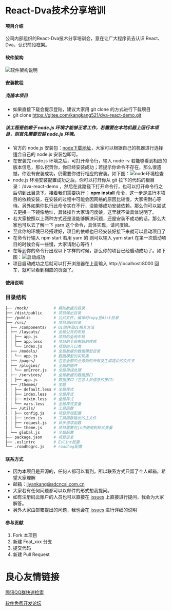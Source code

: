 # React-Dva技术分享培训

#### 项目介绍
公司内部组织的React-Dva技术分享培训会，意在让广大程序员去认识 React、Dva，认识前段框架。

#### 软件架构
![软件架构说明](https://images.gitee.com/uploads/images/2018/0830/141940_dce422cb_962024.png "前端框架.png")
#### 安装教程
##### 克隆本项目
- 如果直接下载会提示登陆，建议大家用 git clone 的方式进行下载项目
- git clone https://gitee.com/kangkang521/dva-react-demo.git


##### 该工程是依赖于 node.js 环境才能够正常工作，若需要在本地机器上运行本项目，则首先需要安装 node.js 环境。
- 官方的 node.js 安装包：[node下载地址](https://nodejs.org/en/download/)，大家可以根据自己的机器进行选择适合自己的 node.js 安装包即可。
- 在安装完 node.js 环境之后，可打开命令行，输入 node -v 若能够看到相应的版本信息，那么祝贺你，你已经安装成功；若提示你命令不存在，那么很遗憾，你没有安装成功，仍需要你进行相应的安装。如下图：![node环境检查](https://images.gitee.com/uploads/images/2018/0830/142640_1cedc1f5_962024.png "QQ截图20180830142435.png")
- node.js 环境安装配置成功之后，你可以打开你从 git 拉下的代码的根目录：/dva-react-demo ，然后在此路径下打开命令行，也可以打开命令行之后切到此目录下。接着我们需要执行： **npm install** 命令，这一步是进行本项目的依赖安装，在安装的过程中可能会因网络的原因比较慢，大家需耐心等待。另外如果你执行此命令实在不行，没能够成功安装依赖。那么你可以尝试去更换一下镜像地址，具体操作大家请问度娘，这里就不做具体说明了。
- 若大家按照以上两种方式还是没能够解决问题，还是安装不成功的话，那么大家也可以去了解一下 yarn 这个命令，具体实现，请问度娘。
- 至此你的环境已经搭建好，项目的依赖也已经安装好接下来就可以启动项目了
- 在命令行输入 npm start 若用 yarn 的 则可以输入 yarn start 在第一次启动项目的时候会有一些慢，大家请耐心等待！
- 在等到你的命令行出现以下字样的时候，那么你的项目已经启动成功了。如下图：![启动成功](https://images.gitee.com/uploads/images/2018/0830/143802_8c6e1d2b_962024.png "QQ截图20180830143717.png")
- 项目启动成功之后就可以打开浏览器在上面输入 http://localhost:8000 回车，就可以看到相应的页面了。

#### 使用说明

### 目录结构

```bash
├── /mock/           # 模拟数据的目录
├── /dist/public     # 项目输出目录
├── /public          # 公共文件，编译时copy至dist目录
├── /src/            # 项目源码目录
│ ├── /components/   # UI组件及UI相关方法
│ ├── /layouts/      # 全局公共的布局
│ │ ├── app.js       # 项目的全局布局
│ │ ├── app.less     # 项目的全局布局的样式
│ │ └── index.js     # 项目的入口类
│ ├── /models/       # 全局数据的数据模型目录
│ │ └── app.js       # 数据模型的实现类
│ ├── /pages/        # 包含全部的业务侧的所有及生成路由的文件夹
│ ├── /plugins/      # 全局的插件
│ │ └── onError.js   # 全局错误处理
│ ├── /services/     # 全局数据的数据接口
│ │ ├── app.js       # 数据接口（包含人员信息的接口）
│ ├── /themes/       # 主题
│ │ ├── default.less # 全局样式
│ │ ├── index.less   # 全局样式
│ │ ├── mixin.less   # 全局样式
│ │ └── vars.less    # 全局样式变量
│ ├── /utils/        # 工具函数
│ │ ├── config.js    # 项目常规配置
│ │ ├── index.js     # 工具函数输出的主文件
│ │ ├── request.js   # 异步请求函数
│ │ └── theme.js     # 项目需要在js中使用到样式变量
│ └── global.js      # 全局配置
├── package.json     # 项目信息
├── .eslintrc        # Eslint配置
└── .roadhogrc.js    # roadhog配置
```
#### 联系方式

- 因为本项目是开源的，任何人都可以看到，所以联系方式只留了个人邮箱，希望大家理解
- 邮箱：liyankang@sdcncsi.com.cn 
- 大家若有任何问题都可以以邮件的形式想我提问。
- 如有注册码云账户的人员也可以直接在 [issues](https://gitee.com/kangkang521/dva-react-demo/issues) 上直接进行提问，我会为大家解答。
- 另外大家由邮箱提出的问题，我也会在 [issues](https://gitee.com/kangkang521/dva-react-demo/issues) 进行详细的说明

#### 参与贡献

1. Fork 本项目
2. 新建 Feat_xxx 分支
3. 提交代码
4. 新建 Pull Request


 # 良心友情链接

[腾讯QQ群快速检索](http://u.720life.cn/s/8cf73f7c)

[软件免费开发论坛](http://u.720life.cn/s/bbb01dc0)